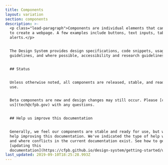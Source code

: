 ```yaml
---
title: Components
layout: variation
section: components
description: >-
  <p class="lead-paragraph">Components are individual elements that can be used
  to create a webpage. A few examples include buttons, text inputs, tables, and
  alerts.</p>


  The Design System provides design specifications, code snippets, usage
  guidelines, and where possible, accessibility and research guidelines. 


  ## Status


  Unless otherwise noted, all components are released, stable, and ready for
  use. 


  Beta components are new and design changes may still occur. Please [contact
  us](tech@cfpb.gov) with any questions.


  ## Help us improve this documentation


  Generally, we feel our components are stable and ready for use, but we can use
  help improving this documentation. We've indicated the type of help we'd like
  and where conflicts in the current documentation exist. See how to get started
  [updating this
  documentation](https://cfpb.github.io/design-system/getting-started/updating-this-documentation).
last_updated: 2019-09-10T18:25:28.993Z
---
```

